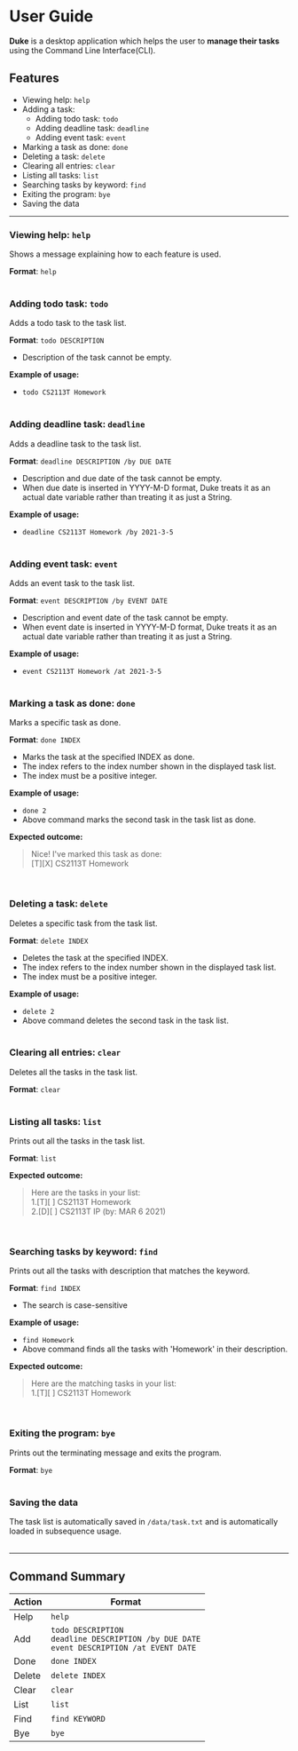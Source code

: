 # User Guide

**Duke** is a desktop application which helps the user to **manage their tasks**
using the Command Line Interface(CLI).

## Features 

* Viewing help: `help`
* Adding a task:
  * Adding todo task: `todo`
  * Adding deadline task: `deadline`
  * Adding event task: `event`
* Marking a task as done: `done`
* Deleting a task: `delete`
* Clearing all entries: `clear`
* Listing all tasks: `list`
* Searching tasks by keyword: `find`
* Exiting the program: `bye`
* Saving the data

---

### Viewing help: `help`

Shows a message explaining how to each feature is used.

**Format**: `help`
<br /> <br />


### Adding todo task: `todo`

Adds a todo task to the task list.

**Format**: `todo DESCRIPTION`
* Description of the task cannot be empty.

**Example of usage:**
* `todo CS2113T Homework`
<br /> <br />

### Adding deadline task: `deadline`

Adds a deadline task to the task list.

**Format**: `deadline DESCRIPTION /by DUE DATE`
* Description and due date of the task cannot be empty.
* When due date is inserted in YYYY-M-D format, Duke treats it as an actual
  date variable rather than treating it as just a String.

**Example of usage:**
* `deadline CS2113T Homework /by 2021-3-5`
<br /> <br />

### Adding event task: `event`

Adds an event task to the task list.

**Format**: `event DESCRIPTION /by EVENT DATE`
* Description and event date of the task cannot be empty.
* When event date is inserted in YYYY-M-D format, Duke treats it as an actual
  date variable rather than treating it as just a String.
  
**Example of usage:**
* `event CS2113T Homework /at 2021-3-5`
<br /> <br />

### Marking a task as done: `done`

Marks a specific task as done.

**Format**: `done INDEX`
* Marks the task at the specified INDEX as done.
* The index refers to the index number shown in the displayed task list.
* The index must be a positive integer.

**Example of usage:**
* `done 2`
* Above command marks the second task in the task list as done.

**Expected outcome:**
>Nice! I've marked this task as done:\
>\[T]\[X] CS2113T Homework 

<br />

### Deleting a task: `delete`

Deletes a specific task from the task list.

**Format**: `delete INDEX`
* Deletes the task at the specified INDEX.
* The index refers to the index number shown in the displayed task list.
* The index must be a positive integer.

**Example of usage:**
* `delete 2`
* Above command deletes the second task in the task list.
<br /> <br />
  
### Clearing all entries: `clear`

Deletes all the tasks in the task list.

**Format**: `clear`
<br /> <br />

### Listing all tasks: `list`

Prints out all the tasks in the task list.

**Format**: `list`

**Expected outcome:**
>Here are the tasks in your list:\
>1.\[T]\[ ] CS2113T Homework\
>2.\[D]\[ ] CS2113T IP (by: MAR 6 2021)

<br />

### Searching tasks by keyword: `find`

Prints out all the tasks with description that matches the keyword.

**Format**: `find INDEX`
* The search is case-sensitive

**Example of usage:**
* `find Homework`
* Above command finds all the tasks with 'Homework' in their description.
  
**Expected outcome:**
>Here are the matching tasks in your list:\
>1.\[T][ ] CS2113T Homework

<br />

### Exiting the program: `bye`

Prints out the terminating message and exits the program.

**Format**: `bye`
<br /> <br />

### Saving the data

The task list is automatically saved in `/data/task.txt` and is 
automatically loaded in subsequence usage.
<br /><br />

---

## Command Summary

Action | Format
------ | ---------------
Help | `help`
Add | `todo DESCRIPTION` <br /> `deadline DESCRIPTION /by DUE DATE` <br /> `event DESCRIPTION /at EVENT DATE`
Done | `done INDEX`
Delete | `delete INDEX`
Clear | `clear`
List | `list`
Find | `find KEYWORD`
Bye | `bye`